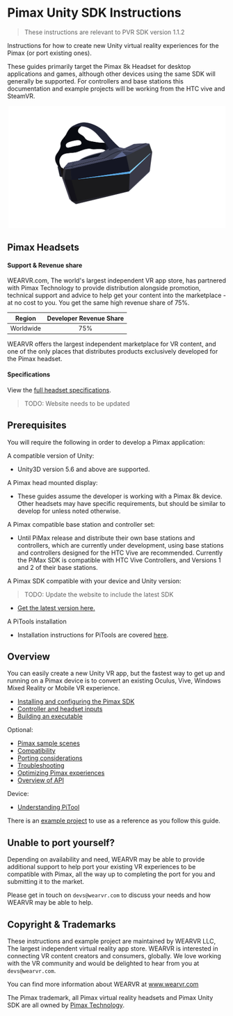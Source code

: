 # Pimax Unity SDK Instructions

> These instructions are relevant to PVR SDK version 1.1.2

Instructions for how to create new Unity virtual reality experiences for the Pimax (or port existing ones).

These guides primarily target the Pimax 8k Headset for desktop applications and games, although other devices using the same SDK will generally be supported. For controllers and base stations this documentation and example projects will be working from the HTC vive and SteamVR.

<p align="center">
  <img alt="P1 Headset" width="500px" src="/docs/assets/Pimax 5K.svg">
</p>

## Pimax Headsets

#### Support & Revenue share

WEARVR.com, The world's largest independent VR app store, has partnered with Pimax Technology to provide distribution alongside promotion, technical support and advice to help get your content into the marketplace - at no cost to you. You get the same high revenue share of 75%.

| Region | Developer Revenue Share |
| :---: | :----: |
| Worldwide | 75% |

WEARVR offers the largest independent marketplace for VR content, and one of the only places that distributes products exclusively developed for the Pimax headset.

#### Specifications

View the [full headset specifications](https://www.wearvr.com/developer-center/devices/pimax).

> TODO: Website needs to be updated

## Prerequisites

You will require the following in order to develop a Pimax application:

A compatible version of Unity:
* Unity3D version 5.6 and above are supported.

A Pimax head mounted display:
* These guides assume the developer is working with a Pimax 8k device. Other headsets may have specific requirements, but should be similar to develop for unless noted otherwise.

A Pimax compatible base station and controller set:
* Until PiMax release and distribute their own base stations and controllers, which are currently under development, using base stations and controllers designed for the HTC Vive are recommended. Currently the PiMax SDK is compatible with HTC Vive Controllers, and Versions 1 and 2 of their base stations.

A Pimax SDK compatible with your device and Unity version:
> TODO: Update the website to include the latest SDK

* <a href="https://users.wearvr.com/developers/devices/pimax/resources/vr-unity-package" target="_blank">Get the latest version here.</a>

A PiTools installation
* Installation instructions for PiTools are covered [here](/docs/pitool-guide.md).

## Overview

You can easily create a new Unity VR app, but the fastest way to get up and running on a Pimax device is to convert an existing Oculus, Vive, Windows Mixed Reality or Mobile VR experience.

* [Installing and configuring the Pimax SDK](/docs/pimax-vr-unity-sdk-installation.md)
* [Controller and headset inputs](/docs/pimax-controllers.md)
* [Building an executable](/docs/building-pimax-exe.md)

Optional:

* [Pimax sample scenes](/docs/pimax-sample-scenes-overview.md)
* [Compatibility](/docs/pimax-compatibility.md)
* [Porting considerations](/docs/pimax-porting-considerations.md)
* [Troubleshooting](/docs/troubleshooting.md)
* [Optimizing Pimax experiences](/docs/optimizing-pimax-experiences.md)
* [Overview of API](/docs/api-overview.md)

Device:

* [Understanding PiTool](/docs/pitool-guide.md)

There is an [example project](example/TestProject/Readme.md) to use as a reference as you follow this guide.

## Unable to port yourself?

Depending on availability and need, WEARVR may be able to provide additional support to help port your existing VR experiences to be compatible with Pimax, all the way up to completing the port for you and submitting it to the market.

Please get in touch on `devs@wearvr.com` to discuss your needs and how WEARVR may be able to help.

## Copyright & Trademarks

These instructions and example project are maintained by WEARVR LLC, The largest independent virtual reality app store. WEARVR is interested in connecting VR content creators and consumers, globally. We love working with the VR community and would be delighted to hear from you at `devs@wearvr.com`.

You can find more information about WEARVR at www.wearvr.com

The Pimax trademark, all Pimax virtual reality headsets and Pimax Unity SDK are all owned by [Pimax Technology](https://pimaxvr.com/).
